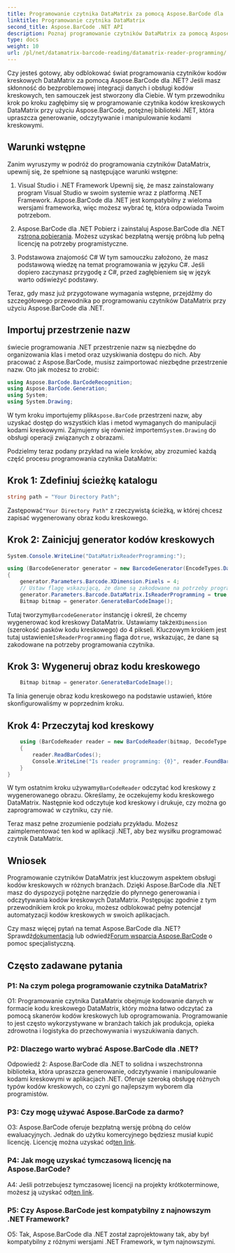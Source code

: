 ```yaml
---
title: Programowanie czytnika DataMatrix za pomocą Aspose.BarCode dla .NET
linktitle: Programowanie czytnika DataMatrix
second_title: Aspose.BarCode .NET API
description: Poznaj programowanie czytników DataMatrix za pomocą Aspose.BarCode dla .NET. Z tego obszernego przewodnika dowiesz się, jak generować i odczytywać kody kreskowe DataMatrix w aplikacjach .NET.
type: docs
weight: 10
url: /pl/net/datamatrix-barcode-reading/datamatrix-reader-programming/
---
```

Czy jesteś gotowy, aby odblokować świat programowania czytników kodów kreskowych DataMatrix za pomocą Aspose.BarCode dla .NET? Jeśli masz skłonność do bezproblemowej integracji danych i obsługi kodów kreskowych, ten samouczek jest stworzony dla Ciebie. W tym przewodniku krok po kroku zagłębimy się w programowanie czytnika kodów kreskowych DataMatrix przy użyciu Aspose.BarCode, potężnej biblioteki .NET, która upraszcza generowanie, odczytywanie i manipulowanie kodami kreskowymi. 

## Warunki wstępne

Zanim wyruszymy w podróż do programowania czytników DataMatrix, upewnij się, że spełnione są następujące warunki wstępne:

1. Visual Studio i .NET Framework
Upewnij się, że masz zainstalowany program Visual Studio w swoim systemie wraz z platformą .NET Framework. Aspose.BarCode dla .NET jest kompatybilny z wieloma wersjami frameworka, więc możesz wybrać tę, która odpowiada Twoim potrzebom.

2. Aspose.BarCode dla .NET
 Pobierz i zainstaluj Aspose.BarCode dla .NET z[strona pobierania](https://releases.aspose.com/barcode/net/). Możesz uzyskać bezpłatną wersję próbną lub pełną licencję na potrzeby programistyczne.

3. Podstawowa znajomość C#
W tym samouczku założono, że masz podstawową wiedzę na temat programowania w języku C#. Jeśli dopiero zaczynasz przygodę z C#, przed zagłębieniem się w język warto odświeżyć podstawy.

Teraz, gdy masz już przygotowane wymagania wstępne, przejdźmy do szczegółowego przewodnika po programowaniu czytników DataMatrix przy użyciu Aspose.BarCode dla .NET.

## Importuj przestrzenie nazw

świecie programowania .NET przestrzenie nazw są niezbędne do organizowania klas i metod oraz uzyskiwania dostępu do nich. Aby pracować z Aspose.BarCode, musisz zaimportować niezbędne przestrzenie nazw. Oto jak możesz to zrobić:

```csharp
using Aspose.BarCode.BarCodeRecognition;
using Aspose.BarCode.Generation;
using System;
using System.Drawing;
```

 W tym kroku importujemy plik`Aspose.BarCode` przestrzeni nazw, aby uzyskać dostęp do wszystkich klas i metod wymaganych do manipulacji kodami kreskowymi. Zajmujemy się również importem`System.Drawing` do obsługi operacji związanych z obrazami.

Podzielmy teraz podany przykład na wiele kroków, aby zrozumieć każdą część procesu programowania czytnika DataMatrix:

## Krok 1: Zdefiniuj ścieżkę katalogu

```csharp
string path = "Your Directory Path";
```

 Zastępować`"Your Directory Path"` z rzeczywistą ścieżką, w której chcesz zapisać wygenerowany obraz kodu kreskowego.

## Krok 2: Zainicjuj generator kodów kreskowych

```csharp
System.Console.WriteLine("DataMatrixReaderProgramming:");

using (BarcodeGenerator generator = new BarcodeGenerator(EncodeTypes.DataMatrix, "Aspose"))
{
    generator.Parameters.Barcode.XDimension.Pixels = 4;
    // Ustaw flagę wskazującą, że dane są zakodowane na potrzeby programowania czytnika
    generator.Parameters.Barcode.DataMatrix.IsReaderProgramming = true;
    Bitmap bitmap = generator.GenerateBarCodeImage();
```

 Tutaj tworzymy`BarcodeGenerator` instancję i określ, że chcemy wygenerować kod kreskowy DataMatrix. Ustawiamy także`XDimension` (szerokość pasków kodu kreskowego) do 4 pikseli. Kluczowym krokiem jest tutaj ustawienie`IsReaderProgramming` flaga do`true`, wskazując, że dane są zakodowane na potrzeby programowania czytnika.

## Krok 3: Wygeneruj obraz kodu kreskowego

```csharp
    Bitmap bitmap = generator.GenerateBarCodeImage();
```

Ta linia generuje obraz kodu kreskowego na podstawie ustawień, które skonfigurowaliśmy w poprzednim kroku.

## Krok 4: Przeczytaj kod kreskowy

```csharp
    using (BarCodeReader reader = new BarCodeReader(bitmap, DecodeType.DataMatrix))
    {
        reader.ReadBarCodes();
        Console.WriteLine("Is reader programming: {0}", reader.FoundBarCodes[0].Extended.DataMatrix.IsReaderProgramming);
    }
}
```

 W tym ostatnim kroku używamy`BarCodeReader` odczytać kod kreskowy z wygenerowanego obrazu. Określamy, że oczekujemy kodu kreskowego DataMatrix. Następnie kod odczytuje kod kreskowy i drukuje, czy można go zaprogramować w czytniku, czy nie.

Teraz masz pełne zrozumienie podziału przykładu. Możesz zaimplementować ten kod w aplikacji .NET, aby bez wysiłku programować czytnik DataMatrix.

## Wniosek

Programowanie czytników DataMatrix jest kluczowym aspektem obsługi kodów kreskowych w różnych branżach. Dzięki Aspose.BarCode dla .NET masz do dyspozycji potężne narzędzie do płynnego generowania i odczytywania kodów kreskowych DataMatrix. Postępując zgodnie z tym przewodnikiem krok po kroku, możesz odblokować pełny potencjał automatyzacji kodów kreskowych w swoich aplikacjach.

 Czy masz więcej pytań na temat Aspose.BarCode dla .NET? Sprawdź[dokumentacja](https://reference.aspose.com/barcode/net/) lub odwiedź[Forum wsparcia Aspose.BarCode](https://forum.aspose.com/c/barcode/13) o pomoc specjalistyczną.

## Często zadawane pytania

### P1: Na czym polega programowanie czytnika DataMatrix?

O1: Programowanie czytnika DataMatrix obejmuje kodowanie danych w formacie kodu kreskowego DataMatrix, który można łatwo odczytać za pomocą skanerów kodów kreskowych lub oprogramowania. Programowanie to jest często wykorzystywane w branżach takich jak produkcja, opieka zdrowotna i logistyka do przechowywania i wyszukiwania danych.

### P2: Dlaczego warto wybrać Aspose.BarCode dla .NET?

Odpowiedź 2: Aspose.BarCode dla .NET to solidna i wszechstronna biblioteka, która upraszcza generowanie, odczytywanie i manipulowanie kodami kreskowymi w aplikacjach .NET. Oferuje szeroką obsługę różnych typów kodów kreskowych, co czyni go najlepszym wyborem dla programistów.

### P3: Czy mogę używać Aspose.BarCode za darmo?

 O3: Aspose.BarCode oferuje bezpłatną wersję próbną do celów ewaluacyjnych. Jednak do użytku komercyjnego będziesz musiał kupić licencję. Licencję można uzyskać od[ten link](https://purchase.aspose.com/buy).

### P4: Jak mogę uzyskać tymczasową licencję na Aspose.BarCode?

 A4: Jeśli potrzebujesz tymczasowej licencji na projekty krótkoterminowe, możesz ją uzyskać od[ten link](https://purchase.aspose.com/temporary-license/).

### P5: Czy Aspose.BarCode jest kompatybilny z najnowszym .NET Framework?

O5: Tak, Aspose.BarCode dla .NET został zaprojektowany tak, aby był kompatybilny z różnymi wersjami .NET Framework, w tym najnowszymi.